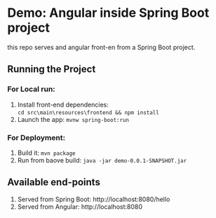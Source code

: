 # Demo: Angular inside Spring Boot project

this repo serves and angular front-en from a Spring Boot project.

## Running the Project

### For Local run: 
1. Install front-end dependencies:   
`cd src\main\resources\frontend && npm install`
2. Launch the app: `mvnw spring-boot:run`

### For Deployment:
1. Build it: `mvn package`
2. Run from baove build: `java -jar demo-0.0.1-SNAPSHOT.jar`


## Available end-points
1. Served from Spring Boot: http://localhost:8080/hello
2. Served from Angular: http://localhost:8080

